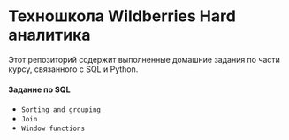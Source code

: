# Техношкола Wildberries Hard аналитика
Этот репозиторий содержит выполненные домашние задания по части курсу, связанного с SQL и Python.
#### Задание по SQL
- `Sorting and grouping`
- `Join`
- `Window functions`
